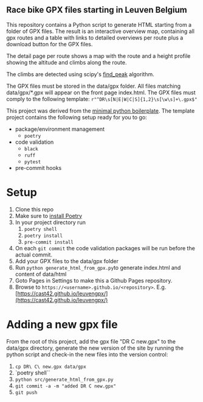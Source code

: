 ## Race bike GPX files starting in Leuven Belgium

This repository contains a Python script to generate HTML starting from a folder of GPX files.
The result is an interactive overview map, containing all gpx routes and a table with links
to detailed overviews per route plus a download button for the GPX files.

The detail page per route shows a map with the route and a height profile showing
the altitude and climbs along the route.

The climbs are detected using scipy's [find_peak](https://docs.scipy.org/doc/scipy/reference/generated/scipy.signal.find_peaks.html) algorithm.

The GPX files must be stored in the data/gpx folder.
All files matching data/gpx/*.gpx will appear on the front page index.html.
The GPX files must comply to the following template: `r"^DR\s[N|E|W|C|S]{1,2}\s[\w\s]+\.gpx$"`

This project was derived from the [minimal python boilerplate](https://github.com/datarootsio/python-minimal-boilerplate). The template project contains the following setup ready for you to go:

* package/environment management
  * `poetry`
* code validation
  * `black`
  * `ruff`
  * `pytest`
* pre-commit hooks

# Setup

1. Clone this repo
2. Make sure to [install Poetry](https://python-poetry.org/docs/#installation)
3. In your project directory run
   1. `poetry shell`
   2. `poetry install`
   3. `pre-commit install`
4. On each `git commit` the code validation packages will be run before the actual commit.
5. Add your GPX files to the data/gpx folder
6. Run `python generate_html_from_gpx.py`to generate index.html and content of data/html
7. Goto Pages in Settings to make this a Github Pages repository.
8. Browse to `https://<username>.github.io/<repository>`. E.g. [https://cast42.github.io/leuvengpx/](https://cast42.github.io/leuvengpx/)

# Adding a new gpx file

From the root of this project, add the gpx file "DR C new.gpx" to the data/gpx directory, generate the new version of the site by running the python script and check-in the new files into the version control:

1. `cp DR\ C\ new.gpx data/gpx`
2. `poetry shell``
3. `python src/generate_html_from_gpx.py`
4. `git commit -a -m "added DR C new.gpx"`
5. `git push`

